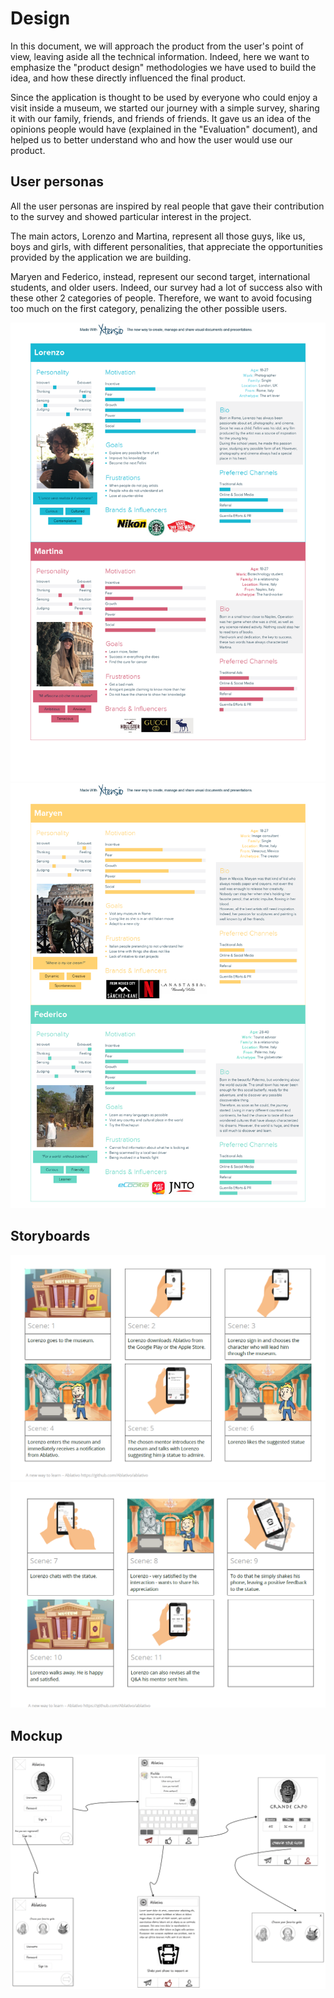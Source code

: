 # Design
In this document, we will approach the product from the user's point of view, leaving aside all the technical information. Indeed, here we want to emphasize the "product design" methodologies we have used to build the idea, and how these directly influenced the final product.

Since the application is thought to be used by everyone who could enjoy a visit inside a museum, we started our journey with a simple survey, sharing it with our family, friends, and friends of friends.
It gave us an idea of the opinions people would have (explained in the "Evaluation" document), and helped us to better understand who and how the user would use our product.

## User personas
All the user personas are inspired by real people that gave their contribution to the survey and showed particular interest in the project.

The main actors, Lorenzo and Martina, represent all those guys, like us, boys and girls, with different personalities, that appreciate the opportunities provided by the application we are building.

Maryen and Federico, instead, represent our second target, international students, and older users. Indeed, our survey had a lot of success also with these other 2 categories of people. Therefore, we want to avoid focusing too much on the first category, penalizing the other possible users.

![img](./img/main_personas.png)
![img](./img/extend_personas.png)

## Storyboards

![img](./img/storyboard_first_part.png)
![img](./img/storyboard_second_part.png)

## Mockup
![img](./img/mockup.png)
